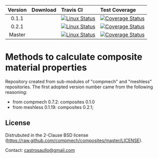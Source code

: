 |  Version	| Download | Travis CI | Test Coverage |
| :-------:	| :--- 	   | :---      | :---          |
|   0.1.1	|          | [![Linux Status](https://img.shields.io/travis/compmech/composites/0.1.1.svg)](https://travis-ci.org/compmech/composites) | [![Coverage Status](https://coveralls.io/repos/github/compmech/composites/badge.svg?branch=0.1.1)](https://coveralls.io/github/compmech/composites?branch=0.1.1) |
|   0.2.1	|          | [![Linux Status](https://img.shields.io/travis/compmech/composites/0.2.1.svg)](https://travis-ci.org/compmech/composites) | [![Coverage Status](https://coveralls.io/repos/github/compmech/composites/badge.svg?branch=0.2.1)](https://coveralls.io/github/compmech/composites?branch=0.2.1) |
|   Master	|          | [![Linux Status](https://img.shields.io/travis/compmech/composites/master.svg)](https://travis-ci.org/compmech/composites) | [![Coverage Status](https://coveralls.io/repos/github/compmech/composites/badge.svg?branch=master)](https://coveralls.io/github/compmech/composites?branch=master) |


Methods to calculate composite material properties
==================================================
Repository created from sub-modules of "compmech" and "meshless" repositories.
The first adopted version number came from the following reasoning:

- from compmech 0.7.2: composites 0.1.0
- from meshless 0.1.19: composites 0.2.1;


License
-------
Distrubuted in the 2-Clause BSD license (https://raw.github.com/compmech/composites/master/LICENSE).

Contact: castrosaullo@gmail.com

